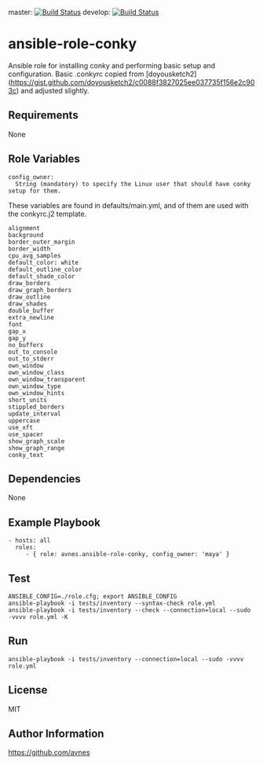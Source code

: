 master: [![Build Status](https://travis-ci.org/avnes/ansible-role-conky.png?branch=master)](https://travis-ci.org/avnes/ansible-role-conky) develop: [![Build Status](https://travis-ci.org/avnes/ansible-role-conky.png?branch=develop)](https://travis-ci.org/avnes/ansible-role-conky)

# ansible-role-conky

Ansible role for installing conky and performing basic setup and configuration. Basic .conkyrc copied from [doyousketch2] (<https://gist.github.com/doyousketch2/c0088f3827025ee037735f156e2c903c>) and adjusted slightly.

## Requirements

None

## Role Variables

```
config_owner:
  String (mandatory) to specify the Linux user that should have conky setup for them.
```

These variables are found in defaults/main.yml, and of them are used with the conkyrc.j2 template.

```
alignment
background
border_outer_margin
border_width
cpu_avg_samples
default_color: white
default_outline_color
default_shade_color
draw_borders
draw_graph_borders
draw_outline
draw_shades
double_buffer
extra_newline
font
gap_x
gap_y
no_buffers
out_to_console
out_to_stderr
own_window
own_window_class
own_window_transparent
own_window_type
own_window_hints
short_units
stippled_borders
update_interval
uppercase
use_xft
use_spacer
show_graph_scale
show_graph_range
conky_text
```

## Dependencies

None

## Example Playbook

```
- hosts: all
  roles:
     - { role: avnes.ansible-role-conky, config_owner: 'maya' }
```

## Test

```
ANSIBLE_CONFIG=./role.cfg; export ANSIBLE_CONFIG
ansible-playbook -i tests/inventory --syntax-check role.yml
ansible-playbook -i tests/inventory --check --connection=local --sudo -vvvv role.yml -K
```

## Run

```
ansible-playbook -i tests/inventory --connection=local --sudo -vvvv role.yml
```

## License

MIT

## Author Information

<https://github.com/avnes>
